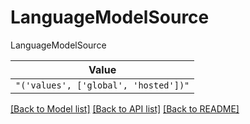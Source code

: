 # LanguageModelSource

LanguageModelSource

| **Value** |
| --------- |
| `"('values', ['global', 'hosted'])"` |


[[Back to Model list]](../../../README.md#models-v2-link) [[Back to API list]](../../../README.md#documentation-for-api-endpoints) [[Back to README]](../../../README.md)
